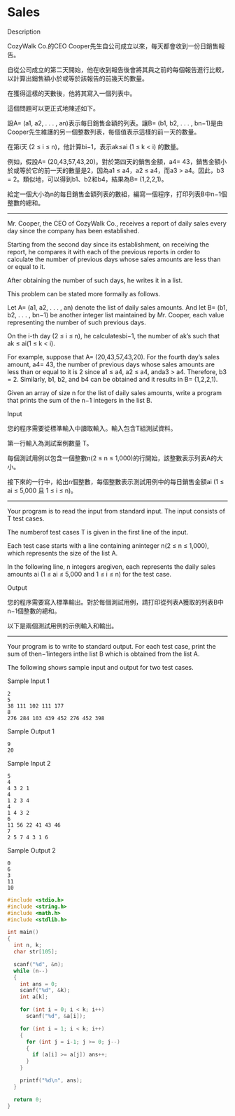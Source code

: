 # Sales

Description

CozyWalk Co.的CEO Cooper先生自公司成立以來，每天都會收到一份日銷售報告。

自從公司成立的第二天開始，他在收到報告後會將其與之前的每個報告進行比較，以計算出銷售額小於或等於該報告的前幾天的數量。

在獲得這樣的天數後，他將其寫入一個列表中。

這個問題可以更正式地陳述如下。

設A= (a1, a2, . . . , an)表示每日銷售金額的列表。讓B= (b1, b2, . . . , bn−1)是由Cooper先生維護的另一個整數列表，每個值表示這樣的前一天的數量。

在第i天 (2 ≤ i ≤ n)，他計算bi−1，表示ak≤ai (1 ≤ k < i) 的數量。

例如，假設A= (20,43,57,43,20)。對於第四天的銷售金額，a4= 43，銷售金額小於或等於它的前一天的數量是2，因為a1 ≤ a4，a2 ≤ a4，而a3 > a4。因此，b3 = 2。類似地，可以得到b1、b2和b4，結果為B= (1,2,2,1)。

給定一個大小為n的每日銷售金額列表的數組，編寫一個程序，打印列表B中n−1個整數的總和。

- ------------------------------------------------------------------------------

Mr. Cooper, the CEO of CozyWalk Co., receives a report of daily sales every day since the company has been established.

Starting from the second day since its establishment, on receiving the report, he compares it with each of the previous reports in order to calculate the number of previous days whose sales amounts are less than or equal to it.

After obtaining the number of such days, he writes it in a list.

This problem can be stated more formally as follows.

Let A= (a1, a2, . . . , an) denote the list of daily sales amounts. And let B= (b1, b2, . . . , bn−1) be another integer list maintained by Mr. Cooper, each value representing the number of such previous days.

On the i-th day (2 ≤ i ≤ n), he calculatesbi−1, the number of ak’s such that ak ≤ ai(1 ≤ k < i).

For example, suppose that A= (20,43,57,43,20). For the fourth day’s sales amount, a4= 43, the number of previous days whose sales amounts are less than or equal to it is 2 since a1 ≤ a4, a2 ≤ a4, anda3 > a4. Therefore, b3 = 2. Similarly, b1, b2, and b4 can be obtained and it results in B= (1,2,2,1).

Given an array of size n for the list of daily sales amounts, write a program that prints the sum of the n−1 integers in the list B.

Input

您的程序需要從標準輸入中讀取輸入。輸入包含T組測試資料。

第一行輸入為測試案例數量 T。

每個測試用例以包含一個整數n(2 ≤ n ≤ 1,000)的行開始，該整數表示列表A的大小。

接下來的一行中，給出n個整數，每個整數表示測試用例中的每日銷售金額ai (1 ≤ ai ≤ 5,000 且 1 ≤ i ≤ n)。

- ------------------------------------------------------------------------------

Your program is to read the input from standard input. The input consists of T test cases.

The numberof test cases T is given in the first line of the input.

Each test case starts with a line containing aninteger n(2 ≤ n ≤ 1,000), which represents the size of the list A.

In the following line, n integers aregiven, each represents the daily sales amounts ai (1 ≤ ai ≤ 5,000 and 1 ≤ i ≤ n) for the test case.

Output

您的程序需要寫入標準輸出。對於每個測試用例，請打印從列表A獲取的列表B中n−1個整數的總和。

以下是兩個測試用例的示例輸入和輸出。

- ------------------------------------------------------------------------------

Your program is to write to standard output. For each test case, print the sum of then−1integers inthe list B which is obtained from the list A.

The following shows sample input and output for two test cases.

Sample Input 1

```
2
5
38 111 102 111 177
8
276 284 103 439 452 276 452 398

```

Sample Output 1

```
9
20

```

Sample Input 2

```
5
4
4 3 2 1
4
1 2 3 4
4
1 4 3 2
6
11 56 22 41 43 46
7
2 5 7 4 3 1 6

```

Sample Output 2

```
0
6
3
11
10
```

```c
#include <stdio.h>
#include <string.h>
#include <math.h>
#include <stdlib.h>

int main()
{
  int n, k;
  char str[105];

  scanf("%d", &n);
  while (n--)
  {
    int ans = 0;
    scanf("%d", &k);
    int a[k];

    for (int i = 0; i < k; i++)
      scanf("%d", &a[i]);

    for (int i = 1; i < k; i++)
    {
      for (int j = i-1; j >= 0; j--)
      {
        if (a[i] >= a[j]) ans++;
      }
    }

    printf("%d\n", ans);
  }

  return 0;
}
```
